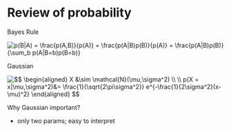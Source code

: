 # Review of probability

Bayes Rule

<img src="https://latex.codecogs.com/gif.latex?p(B|A)&space;=&space;\frac{p(A,B)}{p(A)}&space;=&space;\frac{p(A|B)p(B)}{p(A)}&space;=&space;\frac{p(A|B)p(B)}{\sum_b&space;p(A|B=b)p(B=b)}" title="p(B|A) = \frac{p(A,B)}{p(A)} = \frac{p(A|B)p(B)}{p(A)} = \frac{p(A|B)p(B)}{\sum_b p(A|B=b)p(B=b)}" />

Gaussian

<img src="https://latex.codecogs.com/gif.latex?$$&space;\begin{aligned}&space;X&space;&\sim&space;\mathcal{N}(\mu,\sigma^2)&space;\\&space;\\&space;p(X&space;=&space;x|\mu,\sigma^2)&=&space;\frac{1}{\sqrt{2\pi\sigma^2}}&space;e^{-\frac{1}{2\sigma^2}(x-\mu)^2}&space;\end{aligned}&space;$$" title="$$ \begin{aligned} X &\sim \mathcal{N}(\mu,\sigma^2) \\ \\ p(X = x|\mu,\sigma^2)&= \frac{1}{\sqrt{2\pi\sigma^2}} e^{-\frac{1}{2\sigma^2}(x-\mu)^2} \end{aligned} $$" />

Why Gaussian important?
* only two params; easy to interpret
